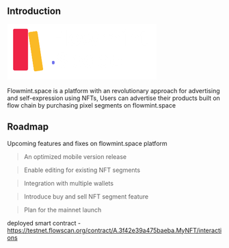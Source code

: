 ## Introduction

![logo](public/whitefav.png)

Flowmint.space is a platform with an revolutionary approach for advertising and self-expression using NFTs,
Users can advertise their products built on flow chain by purchasing pixel segments on flowmint.space

## Roadmap

Upcoming features and fixes on flowmint.space platform

> An optimized mobile version release

> Enable editing for existing NFT segments

> Integration with multiple wallets

> Introduce buy and sell NFT segment feature

> Plan for the mainnet launch

deployed smart contract - https://testnet.flowscan.org/contract/A.3f42e39a475baeba.MyNFT/interactions
